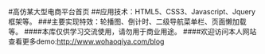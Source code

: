 #高仿某大型电商平台首页
##应用技术：HTML5、CSS3、Javascript、Jquery框架等。
###主要实现特效：轮播图、倒计时、二级导航菜单栏、页面懒加载等。
####本库仅供学习交流使用，请勿用于商业用途。
####欢迎访问本人网站查看更多demo:http://www.wohaoqiya.com/blog
